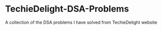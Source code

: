 # TechieDelight-DSA-Problems
A collection of the DSA problems I have solved from TechieDelight website

